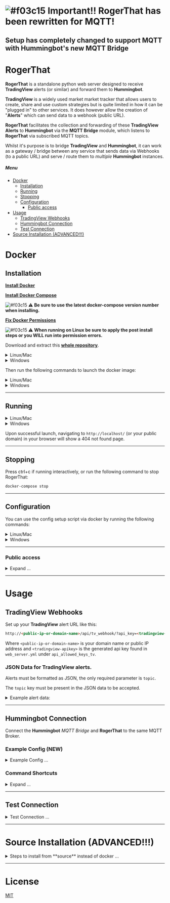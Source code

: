 <!---
This file is auto-generated by a github hook, modify docs/README.template.md instead.
-->
# ![#f03c15](https://placehold.co/15x15/f03c15/f03c15.png) Important!! RogerThat has been rewritten for MQTT!
## Setup has completely changed to support MQTT with Hummingbot's new MQTT Bridge

# RogerThat

**RogerThat** is a standalone python web server designed to receive **TradingView** alerts (or similar) and forward them to **Hummingbot**.

**TradingView** is a widely used market market tracker that allows users to create, share and use custom strategies but is quite limited in how it can be "plugged in" to other services. It does however allow the creation of "**Alerts**" which can send data to a webhook (public URL).

**RogerThat** facilitates the collection and forwarding of these **TradingView Alerts** to **Hummingbot** via the **MQTT Bridge** module, which listens to **RogerThat** via subscribed MQTT topics.

Whilst it's purpose is to bridge **TradingView** and **Hummingbot**, it can work as a gateway / bridge between any service that sends data via Webhooks (to a public URL) and serve / route them to *multiple* **Hummingbot** instances.

##### Menu

- [Docker](#docker)
  * [Installation](#installation)
  * [Running](#running)
  * [Stopping](#stopping)
  * [Configuration](#configuration)
    + [Public access](#public-access)
- [Usage](#usage)
  * [TradingView Webhooks](#tradingview-webhooks)
  * [Hummingbot Connection](#hummingbot-connection)
  * [Test Connection](#test-connection)
- [Source Installation (ADVANCED!!!)](#source-installation-advanced)

# Docker
## Installation

[**Install Docker**](https://docs.docker.com/engine/install/)

[**Install Docker Compose**](https://docker-docs.netlify.app/compose/install/#install-compose)

![#f03c15](https://placehold.co/15x15/f03c15/f03c15.png) :warning: **Be sure to use the latest docker-compose version number when installing.**

[**Fix Docker Permissions**](https://docs.docker.com/engine/install/linux-postinstall/)

![#f03c15](https://placehold.co/15x15/f03c15/f03c15.png) :warning: **When running on Linux be sure to apply the post install steps or you WILL run into permission errors.**

Download and extract this [**whole repository**](https://github.com/TheHolyRoger/RogerThat/archive/refs/heads/master.zip).

<details>
<summary>Linux/Mac</summary>

```bash
wget https://github.com/TheHolyRoger/RogerThat/archive/refs/heads/master.zip
unzip master.zip
```

Change directory:
```bash
cd RogerThat-master
```

![#f03c15](https://placehold.co/15x15/f03c15/f03c15.png) :warning: **You must always run scripts from the main RogerThat directory, do not switch to the `scripts` directory**

![#f03c15](https://placehold.co/15x15/f03c15/f03c15.png) :warning: **Do not run as root!!!**

</details>
<details>
<summary>Windows</summary>

Manually download and extract the [**repository zip file**](https://github.com/TheHolyRoger/RogerThat/archive/refs/heads/master.zip).

Open up Windows CMD and **switch directory to the extracted zip folder**.

![#f03c15](https://placehold.co/15x15/f03c15/f03c15.png) :warning: **You must always run scripts from the main project directory, do not switch to the `scripts` directory**

![#f03c15](https://placehold.co/15x15/f03c15/f03c15.png) :warning: **If using Ubuntu WSL with Docker for Windows, you must enable permissions first, [see here](https://stackoverflow.com/a/50856772/16574146)**

</details>

Then run the following commands to launch the docker image:

<details>
<summary>Linux/Mac</summary>

```bash
./scripts/start_docker.sh
```
</details>
<details>
<summary>Windows</summary>

![#f03c15](https://placehold.co/15x15/f03c15/f03c15.png) :warning: **If using windows, make sure to run the .bat scripts using windows CMD prompt, not "Git Bash".**

Use git bash only for `git` commands, do not run RogerThat scripts from git bash as they will not work.

```bat
scripts\start_docker.bat
```
</details>

___

## Running

<details>
<summary>Linux/Mac</summary>

```bash
./scripts/start_docker.sh
```

OR as daemon (in background):

```bash
./scripts/start_docker.sh -d
```
</details>
<details>
<summary>Windows</summary>

```bat
scripts\start_docker.bat
```

OR as daemon (in background):

```bat
scripts\start_docker.bat -d
```
</details>

Upon successful launch, navigating to `http://localhost/` (or your public domain) in your browser will show a 404 not found page.

___

## Stopping

Press ctrl+c if running interactively, or run the following command to stop RogerThat:
```bash
docker-compose stop
```

___

## Configuration

You can use the config setup script via docker by running the following commands:

<details>
<summary>Linux/Mac</summary>

```bash
scripts/setup_config.sh --help
```

![#f03c15](https://placehold.co/15x15/f03c15/f03c15.png) :warning: **Do not run the setup script via python, always run it via `scripts/setup_config.sh`.**

</details>
<details>
<summary>Windows</summary>

```bat
scripts\setup_config.bat --help
```

![#f03c15](https://placehold.co/15x15/f03c15/f03c15.png) :warning: **Do not run the setup script via python, always run it via `scripts\setup_config.bat`.**

</details>

___

### Public access

<details>
<summary>Expand ...</summary>

Since **TradingView** requires a publicly accessible URL for webhook alerts, you'll need to use your own domain name, or your public IP address.

You'll also need to open up (and forward) port **80** (or **443** if using HTTPS) in your firewall/router to the machine running **RogerThat**.

It is recommended to use **Cloudflare** proxied with **HTTPS** to mask your IP address.

![#f03c15](https://placehold.co/15x15/f03c15/f03c15.png) :warning: **You must change/set your hostname before enabling HTTPS with letsencrypt**

![#f03c15](https://placehold.co/15x15/f03c15/f03c15.png) :warning: **(Do NOT open up port 10073 externally)**

#### Change Hostname

<details>
<summary>Expand ...</summary>

Change the hostname to listen on for the public **TradingView** webhook with the following commands:

(Do not use a full URL here, the hostname is the part of the URL after https:// and before any other slashes)

<details>
<summary>Linux/Mac</summary>

```bash
scripts/setup_config.sh --hostname yourhostname.com
scripts/setup_config.sh --hostname 1.2.3.4
```
</details>
<details>
<summary>Windows</summary>

```bat
scripts\setup_config.bat --hostname yourhostname.com
scripts\setup_config.bat --hostname 1.2.3.4
```
</details>

If using your own domain name, it is recommended to use a long and not obvious subdomain as the hostname eg: `thereisnotraderhere.mydomain.com`.

</details>

#### Cloudflare (Recommended)

<details>
<summary>Expand ...</summary>

It is recommended to use [Cloudflare](https://www.cloudflare.com/) to proxy and mask your IP address in production since public access must be exposed.

You can use services like [DNS-o-matic](https://dnsomatic.com/) with your home dynamic IP to keep it updated and proxied with [Cloudflare](https://www.cloudflare.com/).

[More information in the help article here](https://support.cloudflare.com/hc/en-us/articles/360020524512-Manage-dynamic-IPs-in-Cloudflare-DNS-programmatically#h_161458650101544484552881)

</details>

#### Dynamic Domain Names (Optional)

<details>
<summary>Expand ...</summary>

Services you can use for dynamic DNS with a non-static public IP address are:

* [DNS-O-matic](https://dnsomatic.com/) (Recommended, with Cloudflare)
* [No-IP](https://www.noip.com/)
* [Afraid](https://afraid.org/)
* [Duck DNS](https://duckdns.org/)
* [Dynu](http://www.dynu.com/)

</details>

#### Enabling HTTPS (Recommended, required for Cloudflare)

<details>
<summary>Expand ...</summary>

To setup ([LetsEncrypt](https://letsencrypt.org/getting-started/) run the following commands.

![#f03c15](https://placehold.co/15x15/f03c15/f03c15.png) :warning: **You must set your hostname first and forward port 80 on your firewall!**

<details>
<summary>Linux/Mac</summary>

```bash
scripts/generate_cert_letsencrypt.sh
```

</details>
<details>
<summary>Windows</summary>

```bat
scripts/generate_cert_letsencrypt.bat
```
</details>

Or run the following command to generate a self-signed key pair:

<details>
<summary>Linux/Mac</summary>

```bash
scripts/generate_cert_self_signed.sh
```

</details>
<details>
<summary>Windows</summary>

```bat
scripts\generate_cert_self_signed.bat
```
</details>

After enabling HTTPS you can now forward port 443, close port 80 and start RogerThat.

![#f03c15](https://placehold.co/15x15/f03c15/f03c15.png) :warning: **It is recommended to close port 80**

</details>

</details>

___

# Usage

## TradingView Webhooks

Set up your **TradingView** alert URL like this:

```html
http://<public-ip-or-domain-name>/api/tv_webhook/?api_key=<tradingview-apikey>
```

Where `<public-ip-or-domain-name>` is your domain name or public IP address and `<tradingview-apikey>` is the generated api key found in `web_server.yml` under `api_allowed_keys_tv`.

### JSON Data for TradingView alerts.

Alerts must be formatted as JSON, the only required parameter is `topic`.

The `topic` key must be present in the JSON data to be accepted.

<details>
<summary>Example alert data:</summary>

Simple Start command

```json
{
    "name": "hummingbot_instance_1",
    "command": "start",
}
```

Simple Stop command

```json
{
    "name": "hummingbot_instance_1",
    "command": "stop",
}
```

Alert with all fields using Pine variables

```json
{
    "name": "hummingbot_instance_1",
    "timestamp": "{{timenow}}",
    "exchange": "{{exchange}}",
    "symbol": "{{ticker}}",
    "interval": "{{interval}}",
    "price": "{{close}}",
    "volume": "{{volume}}",
    "command": "{{strategy.market_position}}",
    "inventory": "{{strategy.order.comment}}"
}
```

</details>

___

## Hummingbot Connection

Connect the **Hummingbot** _MQTT Bridge_ and **RogerThat** to the same MQTT Broker.

### Example Config (NEW)

<details>
<summary>Example Config ...</summary>

Use something like the following config to connect **RogerThat** to **Hummingbot** via the **MQTT Bridge**.

This config is found inside your main hummingbot folder then `conf\conf_client.yml`

```yaml
# Remote commands
mqtt_bridge:
  mqtt_host: localhost
  mqtt_port: 1883
  mqtt_autostart: true
```

</details>


### Command Shortcuts

<details>
<summary>Expand ...</summary>

Command shortcuts can be defined in Hummingbot's `conf_global.yml`, for more information see here: https://docs.hummingbot.io/operation/config-files/#create-command-shortcuts

</details>

___

## Test Connection

<details>
<summary>Test Connection ...</summary>

To test basic connection, use any MQTT client and connect to the same broker as RogerThat, then subscribe to the `rogerthat/#` topic.

</details>

___

# Source Installation (ADVANCED!!!)

<details>
<summary>Steps to install from **source** instead of docker ...</summary>

## Installation

[Install Miniconda](https://docs.conda.io/en/latest/miniconda.html) (or Anaconda)

Clone this repository.

```bash
git clone git@github.com:TheHolyRoger/RogerThat.git
```

Change directory:
```bash
cd RogerThat
```

Set up and activate the environment with the following command.

<details>
<summary>Linux/Mac</summary>

```bash
./scripts/update_environment.sh
```
</details>
<details>
<summary>Windows</summary>

```bat
scripts\update_environment.bat
```
</details>

Run the following command to generate the default configs:
```bash
scripts/setup.py -s
```

Edit the configs in `./configs` or via the `setup.py` command.

___

## Running

From source:

```bash
bin/start_rogerthat.py
```
</details>

___

# License
[MIT](https://choosealicense.com/licenses/mit/)